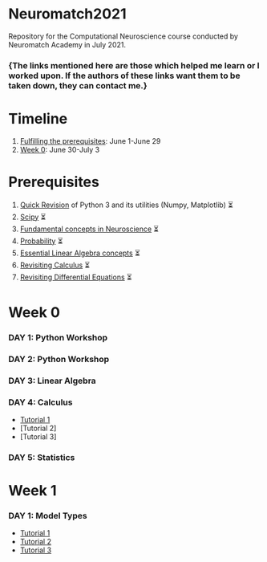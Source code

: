 # Neuromatch2021
Repository for the Computational Neuroscience course conducted by Neuromatch Academy in July 2021.

### {The links mentioned here are those which helped me learn or I worked upon. If the authors of these links want them to be taken down, they can contact me.}

# Timeline
1. [Fulfilling the prerequisites](#prerequisites): June 1-June 29
2. [Week 0](#week-0): June 30-July 3

# Prerequisites
1. [Quick Revision](https://swcarpentry.github.io/python-novice-inflammation/) of Python 3 and its utilities (Numpy, Matplotlib) :hourglass_flowing_sand:
2. [Scipy](https://scipy-lectures.org) :hourglass_flowing_sand:
3. [Fundamental concepts in Neuroscience](https://www.bna.org.uk/static/uploads/resources/BNA_English.pdf) :hourglass_flowing_sand:
4. [Probability](https://www.deeplearningbook.org/contents/prob.html) :hourglass_flowing_sand:
5. [Essential Linear Algebra concepts](https://www.deeplearningbook.org/contents/linear_algebra.html) :hourglass_flowing_sand:
6. [Revisiting Calculus](https://www.youtube.com/playlist?list=PLZHQObOWTQDMsr9K-rj53DwVRMYO3t5Yr) :hourglass_flowing_sand:
7. [Revisiting Differential Equations](https://www.youtube.com/playlist?list=PLZHQObOWTQDNPOjrT6KVlfJuKtYTftqH6) :hourglass_flowing_sand:

# Week 0

### DAY 1: Python Workshop

### DAY 2: Python Workshop

### DAY 3: Linear Algebra

### DAY 4: Calculus
* [Tutorial 1](https://colab.research.google.com/drive/1-o9O8oIjF8Jf-itafpmToDyk1xybamBE?usp=sharing)
* [Tutorial 2]
* [Tutorial 3]

### DAY 5: Statistics

# Week 1

### DAY 1: Model Types
* [Tutorial 1](https://colab.research.google.com/drive/1e6D2eak79DAhY6oKWioIRqMuRveiJ2bt?usp=sharing)
* [Tutorial 2](https://colab.research.google.com/drive/1-UhY-9xgKV8RMYoLRb7vzMHBK8YuJfoS?usp=sharing)
* [Tutorial 3](https://colab.research.google.com/drive/1ClQuMqp_7YzAwVT0ewtynIEsgQDOCYS1?usp=sharing)
